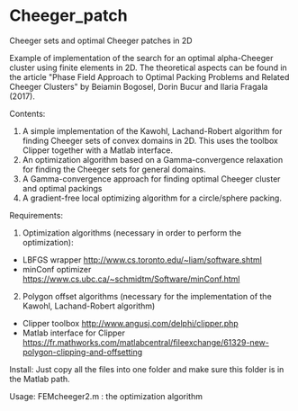 # Cheeger_patch
Cheeger sets and optimal Cheeger patches in 2D

Example of implementation of the search for an optimal alpha-Cheeger cluster using finite elements in 2D. The theoretical aspects can be found in the article "Phase Field Approach to Optimal Packing Problems and Related Cheeger Clusters" by Beiamin Bogosel, Dorin Bucur and Ilaria Fragala (2017).

Contents: 
1. A simple implementation of the Kawohl, Lachand-Robert algorithm for finding Cheeger sets of convex domains in 2D. This uses the toolbox Clipper together with a Matlab interface.
2. An optimization algorithm based on a Gamma-convergence relaxation for finding the Cheeger sets for general domains.
3. A Gamma-convergence approach for finding optimal Cheeger cluster and optimal packings
4. A  gradient-free local optimizing algorithm for a circle/sphere packing.

Requirements:
1. Optimization algorithms (necessary in order to perform the optimization):
- LBFGS wrapper http://www.cs.toronto.edu/~liam/software.shtml 
- minConf optimizer https://www.cs.ubc.ca/~schmidtm/Software/minConf.html 
2. Polygon offset algorithms (necessary for the implementation of the Kawohl, Lachand-Robert algorithm)
- Clipper toolbox http://www.angusj.com/delphi/clipper.php
- Matlab interface for Clipper https://fr.mathworks.com/matlabcentral/fileexchange/61329-new-polygon-clipping-and-offsetting

Install: 
Just copy all the files into one folder and make sure this folder is in the Matlab path. 

Usage:
FEMcheeger2.m    : the optimization algorithm
